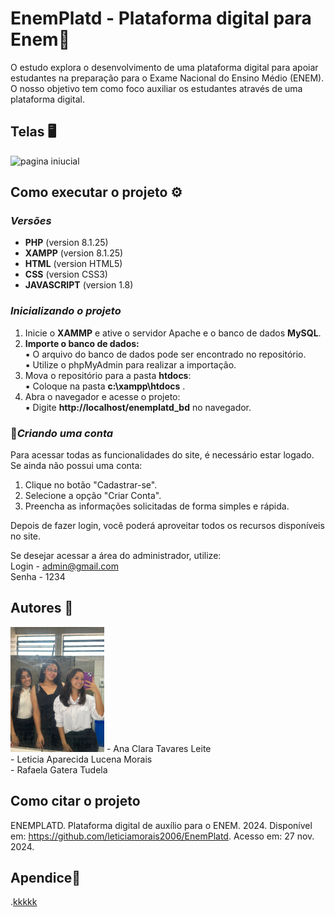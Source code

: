 # EnemPlatd - Plataforma digital para Enem📌

O estudo explora o desenvolvimento de uma plataforma digital para apoiar 
estudantes na preparação para o Exame Nacional do Ensino Médio (ENEM). 
O nosso objetivo tem como foco auxiliar os estudantes através de uma plataforma digital.

## Telas 🖥
![pagina iniucial](..)

## Como executar o projeto ⚙
### *Versões*
- **PHP** (version 8.1.25)
- **XAMPP** (version  8.1.25)
- **HTML** (version HTML5)
- **CSS** (version CSS3)
- **JAVASCRIPT** (version 1.8)

### *Inicializando o projeto*
1. Inicie o **XAMMP** e ative o servidor Apache e o banco de dados **MySQL**.<br>
2. **Importe o banco de dados:**<br>
   ▪ O arquivo do banco de dados pode ser encontrado no repositório.<br>
   ▪ Utilize o phpMyAdmin para realizar a importação.<br>
3. Mova o repositório para a pasta **htdocs**:<br>
   ▪ Coloque na pasta **c:\xampp\htdocs** .<br>
4. Abra o navegador e acesse o projeto:<br>
   ▪ Digite **http://localhost/enemplatd_bd** no navegador.

### 🚀*Criando uma conta*
Para acessar todas as funcionalidades do site, é necessário estar logado. Se ainda não possui uma conta:

1. Clique no botão "Cadastrar-se".<br>
2. Selecione a opção "Criar Conta".<br>
3. Preencha as informações solicitadas de forma simples e rápida.<br>

Depois de fazer login, você poderá aproveitar todos os recursos disponíveis no site.<br>

Se desejar acessar a área do administrador, utilize:<br>
Login - admin@gmail.com<br>
Senha - 1234

## Autores 🤝
<img src="autores.jpeg" alt="Autores" width="150"/>
- Ana Clara Tavares Leite<br>
- Leticia Aparecida Lucena Morais<br>
- Rafaela Gatera Tudela

## Como citar o projeto
ENEMPLATD. Plataforma digital de auxílio para o ENEM. 2024. Disponível em: <https://github.com/leticiamorais2006/EnemPlatd>. Acesso em: 27 nov. 2024.

## Apendice🔗
.[kkkkk](APÊNDICE.docx)
